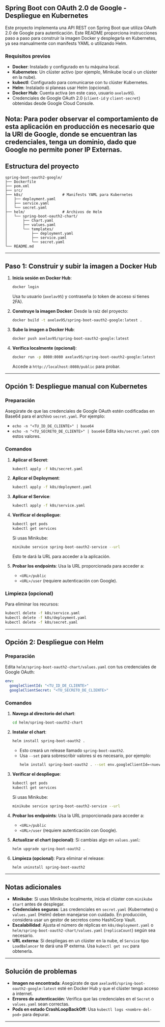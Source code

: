 

## Spring Boot con OAuth 2.0 de Google - Despliegue en Kubernetes

Este proyecto implementa una API REST con Spring Boot que utiliza OAuth 2.0 de Google para autenticación. Este README proporciona instrucciones paso a paso para construir la imagen Docker y desplegarla en Kubernetes, ya sea manualmente con manifests YAML o utilizando Helm.

### Requisitos previos
- **Docker**: Instalado y configurado en tu máquina local.
- **Kubernetes**: Un clúster activo (por ejemplo, Minikube local o un clúster en la nube).
- **kubectl**: Configurado para comunicarse con tu clúster Kubernetes.
- **Helm**: Instalado si planeas usar Helm (opcional).
- **Docker Hub**: Cuenta activa (en este caso, usuario `axelav95`).
- Credenciales de Google OAuth 2.0 (`client-id` y `client-secret`) obtenidas desde Google Cloud Console.

Nota: Para poder observar el comportamiento de esta aplicación en producción es necesario que la URI de Google, donde se
encuentran las credenciales, tenga un dominio, dado que Google no permite poner IP Externas.
---

## Estructura del proyecto
```
spring-boot-oauth2-google/
├── Dockerfile
├── pom.xml
├── src/
├── k8s/                  # Manifests YAML para Kubernetes
│   ├── deployment.yaml
│   ├── service.yaml
│   └── secret.yaml
├── helm/                 # Archivos de Helm
│   └── spring-boot-oauth2-chart/
│       ├── Chart.yaml
│       ├── values.yaml
│       └── templates/
│           ├── deployment.yaml
│           ├── service.yaml
│           └── secret.yaml
└── README.md
```

---

## Paso 1: Construir y subir la imagen a Docker Hub

1. **Inicia sesión en Docker Hub**:
   ```bash
   docker login
   ```
   Usa tu usuario (`axelav95`) y contraseña (o token de acceso si tienes 2FA).

2. **Construye la imagen Docker**:
   Desde la raíz del proyecto:
   ```bash
   docker build -t axelav95/spring-boot-oauth2-google:latest .
   ```

3. **Sube la imagen a Docker Hub**:
   ```bash
   docker push axelav95/spring-boot-oauth2-google:latest
   ```

4. **Verifica localmente (opcional)**:
   ```bash
   docker run -p 8080:8080 axelav95/spring-boot-oauth2-google:latest
   ```
   Accede a `http://localhost:8080/public` para probar.

---

## Opción 1: Despliegue manual con Kubernetes

### Preparación
Asegúrate de que las credenciales de Google OAuth estén codificadas en Base64 para el archivo `secret.yaml`. Por ejemplo:
- `echo -n "<TU_ID_DE_CLIENTE>" | base64`
- `echo -n "<TU_SECRETO_DE_CLIENTE>" | base64`
Edita `k8s/secret.yaml` con estos valores.

### Comandos
1. **Aplicar el Secret**:
   ```bash
   kubectl apply -f k8s/secret.yaml
   ```

2. **Aplicar el Deployment**:
   ```bash
   kubectl apply -f k8s/deployment.yaml
   ```

3. **Aplicar el Service**:
   ```bash
   kubectl apply -f k8s/service.yaml
   ```

4. **Verificar el despliegue**:
   ```bash
   kubectl get pods
   kubectl get services
   ```
   Si usas Minikube:
   ```bash
   minikube service spring-boot-oauth2-service --url
   ```
   Esto te dará la URL para acceder a la aplicación.

5. **Probar los endpoints**:
   Usa la URL proporcionada para acceder a:
   - `<URL>/public`
   - `<URL>/user` (requiere autenticación con Google).

### Limpieza (opcional)
Para eliminar los recursos:
```bash
kubectl delete -f k8s/service.yaml
kubectl delete -f k8s/deployment.yaml
kubectl delete -f k8s/secret.yaml
```

---

## Opción 2: Despliegue con Helm

### Preparación
Edita `helm/spring-boot-oauth2-chart/values.yaml` con tus credenciales de Google OAuth:
```yaml
env:
  googleClientId: "<TU_ID_DE_CLIENTE>"
  googleClientSecret: "<TU_SECRETO_DE_CLIENTE>"
```

### Comandos
1. **Navega al directorio del chart**:
   ```bash
   cd helm/spring-boot-oauth2-chart
   ```

2. **Instalar el chart**:
   ```bash
   helm install spring-boot-oauth2 .
   ```
   - Esto creará un release llamado `spring-boot-oauth2`.
   - Usa `--set` para sobrescribir valores si es necesario, por ejemplo:
     ```bash
     helm install spring-boot-oauth2 . --set env.googleClientId=<nuevo-id>
     ```

3. **Verificar el despliegue**:
   ```bash
   kubectl get pods
   kubectl get services
   ```
   Si usas Minikube:
   ```bash
   minikube service spring-boot-oauth2-service --url
   ```

4. **Probar los endpoints**:
   Usa la URL proporcionada para acceder a:
   - `<URL>/public`
   - `<URL>/user` (requiere autenticación con Google).

5. **Actualizar el chart (opcional)**:
   Si cambias algo en `values.yaml`:
   ```bash
   helm upgrade spring-boot-oauth2 .
   ```

6. **Limpieza (opcional)**:
   Para eliminar el release:
   ```bash
   helm uninstall spring-boot-oauth2
   ```

---

## Notas adicionales
- **Minikube**: Si usas Minikube localmente, inicia el clúster con `minikube start` antes de desplegar.
- **Credenciales seguras**: Las credenciales en `secret.yaml` (Kubernetes) o `values.yaml` (Helm) deben manejarse con cuidado. En producción, considera usar un gestor de secretos como HashiCorp Vault.
- **Escalabilidad**: Ajusta el número de réplicas en `k8s/deployment.yaml` o `helm/spring-boot-oauth2-chart/values.yaml` (`replicaCount`) según sea necesario.
- **URL externa**: Si despliegas en un clúster en la nube, el `Service` tipo `LoadBalancer` te dará una IP externa. Usa `kubectl get svc` para obtenerla.

---

## Solución de problemas
- **Imagen no encontrada**: Asegúrate de que `axelav95/spring-boot-oauth2-google:latest` esté en Docker Hub y que el clúster tenga acceso a internet.
- **Errores de autenticación**: Verifica que las credenciales en el `Secret` o `values.yaml` sean correctas.
- **Pods en estado CrashLoopBackOff**: Usa `kubectl logs <nombre-del-pod>` para depurar.

---
